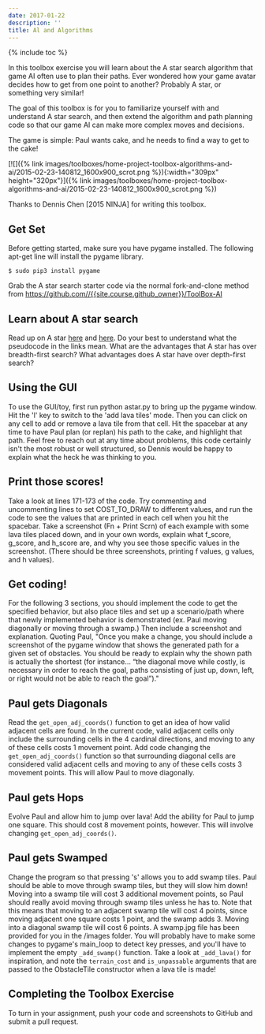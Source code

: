 ```yaml
---
date: 2017-01-22
description: ''
title: Al and Algorithms
---
```


{% include toc %}

In this toolbox exercise you will learn about the A star search algorithm that
game AI often use to plan their paths. Ever wondered how your game avatar
decides how to get from one point to another? Probably A star, or something
very similar!

The goal of this toolbox is for you to familiarize yourself with and
understand A star search, and then extend the algorithm and path planning code
so that our game AI can make more complex moves and decisions.

The game is simple: Paul wants cake, and he needs to find a way to get to the
cake!

[![]({% link images/toolboxes/home-project-toolbox-algorithms-and-ai/2015-02-23-140812_1600x900_scrot.png %}){:width="309px" height="320px"}]({% link images/toolboxes/home-project-toolbox-algorithms-and-ai/2015-02-23-140812_1600x900_scrot.png %})

Thanks to Dennis Chen [2015 NINJA] for writing this toolbox.

## Get Set

Before getting started, make sure you have pygame installed. The following
apt-get line will install the pygame library.

    $ sudo pip3 install pygame

Grab the A star search starter code via the normal fork-and-clone method from
<https://github.com//{{site.course.github_owner}}/ToolBox-AI>

## Learn about A star search

Read up on A star [here](http://web.mit.edu/eranki/www/tutorials/search/) and
[here](http://www.raywenderlich.com/4946/introduction-to-a-pathfinding). Do
your best to understand what the pseudocode in the links mean. What are the
advantages that A star has over breadth-first search? What advantages does A
star have over depth-first search?

## Using the GUI

To use the GUI/toy, first run python astar.py to bring up the pygame window.
Hit the 'l' key to switch to the 'add lava tiles' mode. Then you can click on
any cell to add or remove a lava tile from that cell. Hit the spacebar at any
time to have Paul plan (or replan) his path to the cake, and highlight that
path. Feel free to reach out at any time about problems, this code certainly
isn't the most robust or well structured, so Dennis would be happy to explain
what the heck he was thinking to you.

## Print those scores!

Take a look at lines 171-173 of the code. Try commenting and uncommenting
lines to set COST_TO_DRAW to different values, and run the code to see the
values that are printed in each cell when you hit the spacebar. Take a
screenshot (Fn + Print Scrn) of each example with some lava tiles placed down,
and in your own words, explain what f_score, g_score, and h_score are, and why
you see those specific values in the screenshot. (There should be three
screenshots, printing f values, g values, and h values).

## Get coding!

For the following 3 sections, you should implement the code to get the
specified behavior, but also place tiles and set up a scenario/path where that
newly implemented behavior is demonstrated (ex. Paul moving diagonally or
moving through a swamp.) Then include a screenshot and explanation. Quoting
Paul, "Once you make a change, you should include a screenshot of the pygame
window that shows the generated path for a given set of obstacles. You should
be ready to explain why the shown path is actually the shortest (for instance…
“the diagonal move while costly, is necessary in order to reach the goal,
paths consisting of just up, down, left, or right would not be able to reach
the goal”)."

## Paul gets Diagonals

Read the `get_open_adj_coords()` function to get an idea of how valid adjacent
cells are found. In the current code, valid adjacent cells only include the
surrounding cells in the 4 cardinal directions, and moving to any of these
cells costs 1 movement point. Add code changing the `get_open_adj_coords()`
function so that surrounding diagonal cells are considered valid adjacent
cells and moving to any of these cells costs 3 movement points. This will
allow Paul to move diagonally.

## Paul gets Hops

Evolve Paul and allow him to jump over lava! Add the ability for Paul to jump
one square. This should cost 8 movement points, however. This will involve
changing `get_open_adj_coords()`.

## Paul gets Swamped

Change the program so that pressing 's' allows you to add swamp tiles. Paul
should be able to move through swamp tiles, but they will slow him down!
Moving into a swamp tile will cost 3 additional movement points, so Paul
should really avoid moving through swamp tiles unless he has to. Note that
this means that moving to an adjacent swamp tile will cost 4 points, since
moving adjacent one square costs 1 point, and the swamp adds 3. Moving into a
diagonal swamp tile will cost 6 points. A swamp.jpg file has been provided for
you in the /images folder. You will probably have to make some changes to
pygame's main_loop to detect key presses, and you'll have to implement the
empty `_add_swamp()` function. Take a look at `_add_lava()` for inspiration, and
note the `terrain_cost` and `is_unpassable` arguments that are passed to the
ObstacleTile constructor when a lava tile is made!

## Completing the Toolbox Exercise

To turn in your assignment, push your code and screenshots to GitHub and
submit a pull request.
